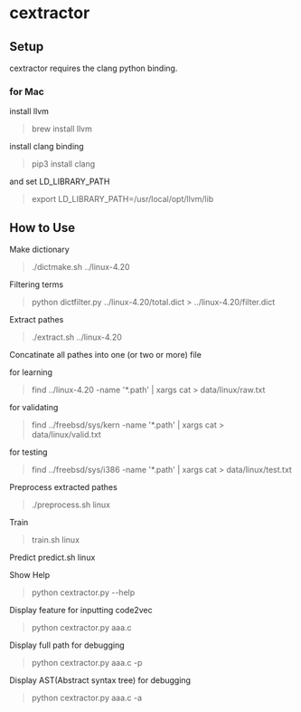 # cextractor

## Setup
cextractor requires the clang python binding.

### for Mac

install llvm
> brew install llvm

install clang binding
> pip3 install clang

and set LD_LIBRARY_PATH
> export LD_LIBRARY_PATH=/usr/local/opt/llvm/lib

## How to Use

Make dictionary

> ./dictmake.sh ../linux-4.20

Filtering terms 

> python dictfilter.py ../linux-4.20/total.dict > ../linux-4.20/filter.dict

Extract pathes

> ./extract.sh ../linux-4.20

Concatinate all pathes into one (or two or more) file

for learning
> find ../linux-4.20 -name '*.path' | xargs cat > data/linux/raw.txt

for validating
> find ../freebsd/sys/kern -name '*.path' | xargs cat > data/linux/valid.txt

for testing
> find ../freebsd/sys/i386 -name '*.path' | xargs cat > data/linux/test.txt

Preprocess extracted pathes
>  ./preprocess.sh linux

Train
> train.sh linux

Predict
predict.sh linux

Show Help

> python cextractor.py --help

Display feature for inputting code2vec

> python cextractor.py aaa.c 

Display full path for debugging

> python cextractor.py aaa.c -p 

Display AST(Abstract syntax tree) for debugging

> python cextractor.py aaa.c -a
